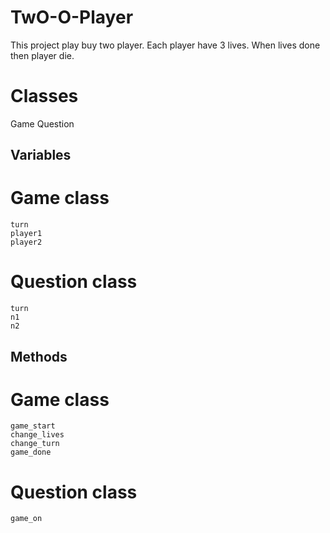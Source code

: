 # TwO-O-Player
This project play buy two player. Each player have 3 lives. When lives done then player die. 

# Classes
Game
Question

## Variables
  # Game class
    turn
    player1
    player2
  # Question class
    turn
    n1
    n2
## Methods
  # Game class
    game_start
    change_lives
    change_turn
    game_done
  # Question class
    game_on
